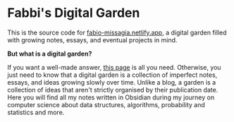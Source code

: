 # Fabbi's Digital Garden

This is the source code for [fabio-missagia.netlify.app](https://fabio-missagia.netlify.app), a digital garden filled with growing notes, essays, and eventual projects in mind.

**But what is a digital garden?**

If you want a well-made answer, [this page](https://github.com/MaggieAppleton/digital-gardeners) is all you need. Otherwise, you just need to know that a digital garden is a collection of imperfect notes, essays, and ideas growing slowly over time.
Unlike a blog, a garden is a collection of ideas that aren't strictly organised by their publication date. Here you will find all my notes written in Obsidian during my journey on computer science about data structures, algorithms, probability and statistics and more.

